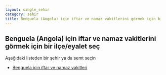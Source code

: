 ```yaml
---
layout: single_sehir
category: sehir
title: Benguela (Angola) için iftar ve namaz vakitlerini görmek için bir ilçe/eyalet seç
---
```



## Benguela (Angola) için iftar ve namaz vakitlerini görmek için bir ilçe/eyalet seç

Aşağıdaki listeden bir şehir ya da semt seçin


* [Benguela için iftar ve namaz vakitleri](/iftar.html?sehir=Benguela&ulke=Angola&state=Benguela)
